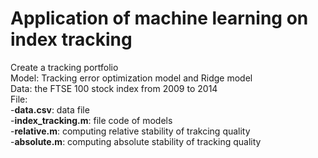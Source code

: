 # Application of machine learning on index tracking

Create a tracking portfolio\
Model: Tracking error optimization model and Ridge model\
Data: the FTSE 100 stock index from 2009 to 2014\
File:
\
     -**data.csv**: data file\
	-**index_tracking.m**: file code of models\
	-**relative.m**: computing relative stability of trakcing quality\
	-**absolute.m**: computing absolute stability of tracking quality
